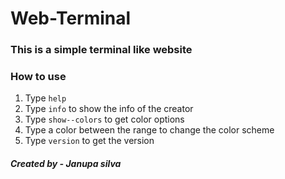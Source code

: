 # Web-Terminal

### This is a simple terminal like website

### How to use

1. Type `help`
2. Type `info` to show the info of the creator
3. Type `show--colors` to get color options
4. Type a color between the range to change the color scheme
5. Type `version` to get the version

##### Created by - Janupa silva
